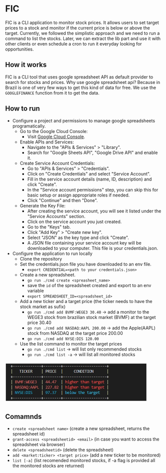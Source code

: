 # FIC

FIC is a CLI application to monitor stock prices.
It allows users to set target prices to a stock and monitor if the current price is below or above the target. Currently, we followed the simplistic approach and we need to run a command to list the stocks. Later, we can extract the lib part and use it with other clients or even schedule a cron to run it everyday looking for opportunities.

## How it works

FIC is a CLI tool that uses google spreadsheet API as default provider to search for stocks and prices. Why use google spreadsheet api? Because in Brazil is one of very few ways to get this kind of data for free. We use the `GOOGLEFINANCE` function from it to get the data.

## How to run

- Configure a project and permissions to manage google spreadsheets programatically.
  - Go to the Google Cloud Console:
    - Visit [Google Cloud Console](https://console.cloud.google.com/).
  - Enable APIs and Services:
    - Navigate to the "APIs & Services" > "Library".
    - Search for "Google Sheets API", "Google Drive API" and enable it.
  - Create Service Account Credentials:
    - Go to "APIs & Services" > "Credentials".
    - Click on "Create Credentials" and select "Service Account".
    - Fill in the service account details (name, ID, description) and click "Create".
    - In the "Service account permissions" step, you can skip this for basic setup or assign appropriate roles if needed.
    - Click "Continue" and then "Done".
  - Generate the Key File:
    - After creating the service account, you will see it listed under the "Service Accounts" section.
    - Click on the service account you just created.
    - Go to the "Keys" tab.
    - Click "Add Key" > "Create new key".
    - Select "JSON" as the key type and click "Create".
    - A JSON file containing your service account key will be downloaded to your computer. This file is your credentials.json.
- Configure the application to run locally
  - Clone the repository
  - Set the credentials.json file you have downloaded to an env file.
    - `export CREDENTIAL=<path to your credentials.json>`
  - Create a new spreadsheet.
    - `go run ./cmd create <spreasheet_name>`
    - save the `id` of the spreadsheet created and export to an env variable
    - `export SPREADSHEET_ID=<spreadsheet_id>`
  - Add a new ticker and a target price (the ticker needs to have the stock market as sufix)
    - `go run ./cmd add BVMF:WEGE3 30.40`   -> add a monitor to the WEGE3 stock from brazilian stock market (BVMF) at the target price 30.40
    - `go run ./cmd add NASDAQ:AAPL 200.00`  -> add the Apple(AAPL) stock from NASDAQ at the target price 200.00
    - `go run ./cmd add NYSE:DIS 120.00`
  - Use the list command to monitor the target prices
    - `go run ./cmd list` -> will list only recommended stocks
    - `go run ./cmd list -a` -> will list all monitored stocks

![screenshot](docs/images/list-screenshot.jpg)

## Comamnds

- `create <spreadsheet name>`            (create a new spreadsheet, returns the spreadsheet id)
- `grant-access <spreadsheetid> <email>` (in case you want to access the spreadsheet via browser)
- `delete <spreadsheetid>`               (delete the spreadsheet)
- `add <market:ticker> <target price>`   (add a new ticker to be monitored)
- `list [-a]`                            (list recomended monitored stocks, if -a flag is provided all the monitored stocks are returned)
